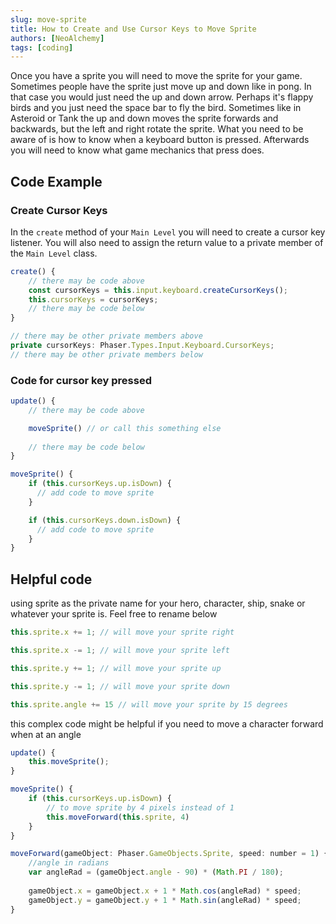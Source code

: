 ```yaml
---
slug: move-sprite
title: How to Create and Use Cursor Keys to Move Sprite
authors: [NeoAlchemy]
tags: [coding]
---
```


Once you have a sprite you will need to move the sprite for your game.  Sometimes people have the sprite just move up and down like in pong.    In that case you would just need the up and down arrow.  Perhaps it's flappy birds and you just need the space bar to fly the bird.  Sometimes like in Asteroid or Tank the up and down moves the sprite forwards and backwards, but the left and right rotate the sprite.  What you need to be aware of is how to know when a keyboard button is pressed.  Afterwards you will need to know what game mechanics that press does.

## Code Example

### Create Cursor Keys

In the `create` method of your `Main Level` you will need to create a cursor key listener.  You will also need to assign the return value to a private member of the `Main Level` class.

```js
create() {
    // there may be code above
    const cursorKeys = this.input.keyboard.createCursorKeys();
    this.cursorKeys = cursorKeys;
    // there may be code below
}

// there may be other private members above
private cursorKeys: Phaser.Types.Input.Keyboard.CursorKeys;
// there may be other private members below
```

### Code for cursor key pressed

```js
update() {
    // there may be code above

    moveSprite() // or call this something else
    
    // there may be code below
}

moveSprite() {
    if (this.cursorKeys.up.isDown) {
      // add code to move sprite
    }

    if (this.cursorKeys.down.isDown) {
      // add code to move sprite 
    }
}
```

## Helpful code

using sprite as the private name for your hero, character, ship, snake or whatever your sprite is.  Feel free to rename below

```js
this.sprite.x += 1; // will move your sprite right

this.sprite.x -= 1; // will move your sprite left

this.sprite.y += 1; // will move your sprite up

this.sprite.y -= 1; // will move your sprite down

this.sprite.angle += 15 // will move your sprite by 15 degrees
```

this complex code might be helpful if you need to move a character forward when at an angle

```js
update() {
    this.moveSprite();    
}

moveSprite() {
    if (this.cursorKeys.up.isDown) {
        // to move sprite by 4 pixels instead of 1
        this.moveForward(this.sprite, 4) 
    }
}

moveForward(gameObject: Phaser.GameObjects.Sprite, speed: number = 1) {
    //angle in radians
    var angleRad = (gameObject.angle - 90) * (Math.PI / 180); 
    
    gameObject.x = gameObject.x + 1 * Math.cos(angleRad) * speed;
    gameObject.y = gameObject.y + 1 * Math.sin(angleRad) * speed;
}

```